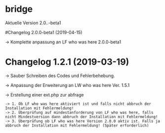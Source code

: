 # bridge

Aktuelle Version 2.0..-beta1

#Changelog 2.0.0-beta1 (2019-04-15)

-> Komplette anpassung an LF who was here 2.0.0-beta1

# Changelog 1.2.1 (2019-03-19)


-> Sauber Schreiben des Codes und Fehlerbehebung.

-> Anpassung der Erweiterung an LW who was here Ver. 1.5.1

-> Erstellung einer ext.php zur abfrage 
    
    -> 1. Ob LF who was here aktiviert ist und falls nicht abbruch der Installation mit Fehlermeldung!
    -> 2. Überprüfung auf mindestanforderung von LF who was here, falls nicht Mindestversion dann abbruch der Installation mit Fehlermeldung!
    -> 3. Überprüfung ob LF who was here Version 2.0.0 aktiv ist. Falls ja abbruch der Installation mit Fehlermeldung! (Später erforderlich) 
